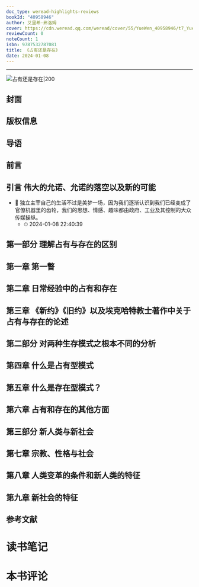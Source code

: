 ```yaml
---
doc_type: weread-highlights-reviews
bookId: "40958946"
author: 艾里希·弗洛姆
cover: https://cdn.weread.qq.com/weread/cover/55/YueWen_40958946/t7_YueWen_40958946.jpg
reviewCount: 0
noteCount: 1
isbn: 9787532787081
title: 《占有还是存在》
date: 2024-01-08
---
```


---

![ 占有还是存在|200](https://cdn.weread.qq.com/weread/cover/55/YueWen_40958946/t7_YueWen_40958946.jpg)


## 封面

## 版权信息

## 导语

## 前言

## 引言 伟大的允诺、允诺的落空以及新的可能


- 📌 独立主宰自己的生活不过是美梦一场，因为我们逐渐认识到我们已经变成了官僚机器里的齿轮，我们的思想、情感、趣味都由政府、工业及其控制的大众传媒操纵。 
    - ⏱ 2024-01-08 22:40:39 
## 第一部分 理解占有与存在的区别

## 第一章 第一瞥

## 第二章 日常经验中的占有和存在

## 第三章 《新约》《旧约》以及埃克哈特教士著作中关于占有与存在的论述

## 第二部分 对两种生存模式之根本不同的分析

## 第四章 什么是占有型模式

## 第五章 什么是存在型模式？

## 第六章 占有和存在的其他方面

## 第三部分 新人类与新社会

## 第七章 宗教、性格与社会

## 第八章 人类变革的条件和新人类的特征

## 第九章 新社会的特征

## 参考文献


# 读书笔记


# 本书评论
